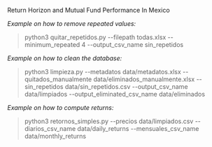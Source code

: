 Return Horizon and Mutual Fund Performance In Mexico

*Example on how to remove repeated values:*

> python3 quitar_repetidos.py --filepath todas.xlsx --minimum_repeated 4 --output_csv_name sin_repetidos


*Example on how to clean the database:*

> python3 limpieza.py --metadatos data/metadatos.xlsx --quitados_manualmente data/eliminados_manualmente.xlsx --sin_repetidos data/sin_repetidos.csv --output_csv_name data/limpiados --output_eliminated_csv_name data/eliminados


*Example on how to compute returns:*

> python3 retornos_simples.py --precios data/limpiados.csv --diarios_csv_name data/daily_returns --mensuales_csv_name data/monthly_returns